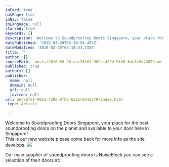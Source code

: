 ```yaml
---
inFeed: true
hasPage: true
inNav: false
inLanguage: null
starred: true
keywords: []
description: 'Welcome to Soundproofing Doors Singapore, your place for the best soundproofing doors on the planet and available to your door here in Singapore!This is our new website please come back for more info as the site develops.'
datePublished: '2016-03-20T03:10:54.485Z'
dateModified: '2016-03-20T03:10:43.238Z'
title: ''
author: []
sourcePath: _posts/2016-03-20-aec26f61-902a-429d-9fb6-6ab1c9d43679.md
published: true
authors: []
publisher:
  name: null
  domain: null
  url: null
  favicon: null
url: aec26f61-902a-429d-9fb6-6ab1c9d43679/index.html
_type: Article

---
```

Welcome to Soundproofing Doors Singapore, your place for the best soundproofing doors on the planet and available to your door here in Singapore!  
This is our new website please come back for more info as the site develops.
![](https://the-grid-user-content.s3-us-west-2.amazonaws.com/27cf4e29-b574-42b0-b238-9919ce8214f2.jpg)

Our main supplier of soundproofing doors is NoiseBlock you can see a selection of their doors at: